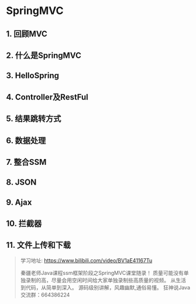 # SpringMVC



## 1. 回顾MVC



## 2. 什么是SpringMVC



## 3. HelloSpring



## 4. Controller及RestFul



## 5. 结果跳转方式



## 6. 数据处理



## 7. 整合SSM



## 8. JSON



## 9. Ajax



## 10. 拦截器





## 11. 文件上传和下载















> 学习地址: https://www.bilibili.com/video/BV1aE41167Tu
>
> 秦疆老师Java课程ssm框架阶段之SpringMVC课堂随录！ 质量可能没有单独录制的高，尽量会用空闲时间给大家单独录制些高质量的视频。 从生活到代码，从简单到深入。 源码级别讲解，风趣幽默,通俗易懂。 狂神说Java交流群：664386224

